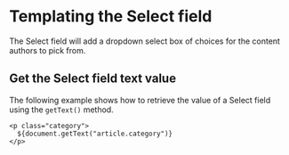 # Templating the Select field

The Select field will add a dropdown select box of choices for the content authors to pick from.

## Get the Select field text value

The following example shows how to retrieve the value of a Select field using the `getText()` method.

```
<p class="category">
  ${document.getText("article.category")}
</p>
```
